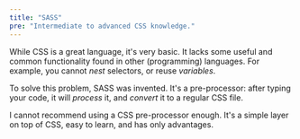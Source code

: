 ```yaml
---
title: "SASS"
pre: "Intermediate to advanced CSS knowledge."
---
```


While CSS is a great language, it's very basic. It lacks some useful and common functionality found in other (programming) languages. For example, you cannot _nest_ selectors, or reuse _variables_.

To solve this problem, SASS was invented. It's a pre-processor: after typing your code, it will _process_ it, and _convert_ it to a regular CSS file.

I cannot recommend using a CSS pre-processor enough. It's a simple layer on top of CSS, easy to learn, and has only advantages.